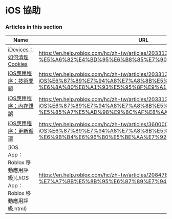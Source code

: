 # iOS 協助  
### Articles in this section
Name|URL
-|-
[iDevices：如何清理Cookies](./iDevices：如何清理Cookies.html) |https://en.help.roblox.com/hc/zh-tw/articles/203313530-iDevices-%E5%A6%82%E4%BD%95%E6%B8%85%E7%90%86Cookies
[iOS應用程序：技術問題](./iOS應用程序：技術問題.html) |https://en.help.roblox.com/hc/zh-tw/articles/203313470-iOS%E6%87%89%E7%94%A8%E7%A8%8B%E5%BA%8F-%E6%8A%80%E8%A1%93%E5%95%8F%E9%A1%8C
[iOS應用程序：內存錯誤](./iOS應用程序：內存錯誤.html) |https://en.help.roblox.com/hc/zh-tw/articles/203313540-iOS%E6%87%89%E7%94%A8%E7%A8%8B%E5%BA%8F-%E5%85%A7%E5%AD%98%E9%8C%AF%E8%AA%A4
[iOS應用程序：更新循環](./iOS應用程序：更新循環.html) |https://en.help.roblox.com/hc/zh-tw/articles/360000361586-iOS%E6%87%89%E7%94%A8%E7%A8%8B%E5%BA%8F-%E6%9B%B4%E6%96%B0%E5%BE%AA%E7%92%B0
[iOS App：Roblox 移動應用評級](./iOS App：Roblox 移動應用評級.html) |https://en.help.roblox.com/hc/zh-tw/articles/208478126-iOS-App-Roblox-%E7%A7%BB%E5%8B%95%E6%87%89%E7%94%A8%E8%A9%95%E7%B4%9A